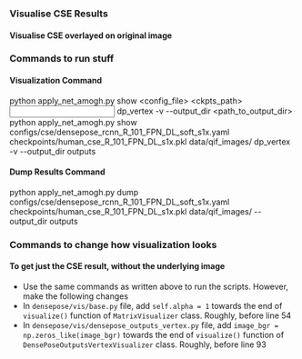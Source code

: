 
### Visualise CSE Results
#### Visualise CSE overlayed on original image

### Commands to run stuff
#### Visualization Command
python apply_net_amogh.py show <config_file> <ckpts_path> <input> dp_vertex -v --output_dir <path_to_output_dir>
python apply_net_amogh.py show configs/cse/densepose_rcnn_R_101_FPN_DL_soft_s1x.yaml checkpoints/human_cse_R_101_FPN_DL_s1x.pkl data/qif_images/ dp_vertex -v --output_dir outputs

#### Dump Results Command
 python apply_net_amogh.py dump configs/cse/densepose_rcnn_R_101_FPN_DL_soft_s1x.yaml checkpoints/human_cse_R_101_FPN_DL_s1x.pkl data/qif_images/ --output_dir outputs

### Commands to change how visualization looks
#### To get just the CSE result, without the underlying image
- Use the same commands as written above to run the scripts. However, make the following changes
- In ```densepose/vis/base.py``` file, add ```self.alpha = 1``` towards the end of ```visualize()``` function of ```MatrixVisualizer``` class. Roughly, before line 54
- In ```densepose/vis/densepose_outputs_vertex.py``` file, add ```image_bgr = np.zeros_like(image_bgr)``` towards the end of ```visualize()``` function of ```DensePoseOutputsVertexVisualizer``` class. Roughly, before line 93


